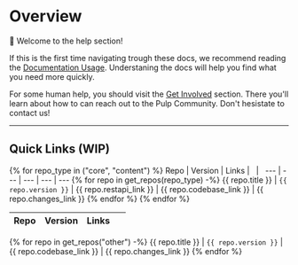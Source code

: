 # Overview

:wave: Welcome to the help section!

If this is the first time navigating trough these docs, we recommend reading the [Documentation Usage](site:pulp-docs/docs/sections/help/more/docs-usage/).
Understaning the docs will help you find what you need more quickly.

For some human help, you should visit the [Get Involved](site:pulp-docs/docs/sections/help/community/00_get-involved/) section.
There you'll learn about how to can reach out to the Pulp Community.
Don't hesistate to contact us!

---

## Quick Links (WIP)

{% for repo_type in ("core", "content") %}
Repo | Version | Links | &nbsp; | &nbsp;
--- | --- | --- | --- | ---
{% for repo in get_repos(repo_type) -%}
{{ repo.title }} | `{{ repo.version }}` | {{ repo.restapi_link }} | {{ repo.codebase_link }} | {{ repo.changes_link }}
{% endfor %}
{% endfor %}

Repo | Version | Links | &nbsp;
--- | --- | --- | ---
{% for repo in get_repos("other") -%}
{{ repo.title }} | `{{ repo.version }}` | {{ repo.codebase_link }} | {{ repo.changes_link }}
{% endfor %}
